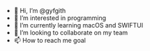- 👋 Hi, I’m @gyfgith
- 👀 I’m interested in programming
- 🌱 I’m currently learning macOS and SWIFTUI
- 💞️ I’m looking to collaborate on my team
- 📫 How to reach me goal

<!---
gyfgith/gyfgith is a ✨ special ✨ repository because its `README.md` (this file) appears on your GitHub profile.
You can click the Preview link to take a look at your changes.
--->
